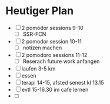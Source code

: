 # Heutiger Plan
- [ ] 2 pomodor sessions 9-10
	- [ ] SSR-FCN
- [ ] 2 pomodor session 10-11
	- [ ] notizen machen
- [ ] 2 pomodoro sessions 11-12 
	- [ ] Reserach future work anfangen 
- [ ] laufen 3-5 km 
- [ ] essen 
- [ ] terapi 14-15, afsted senest kl 13.15
- [ ] evtl 15-16.30 im cafe lernen 
- [ ] 
